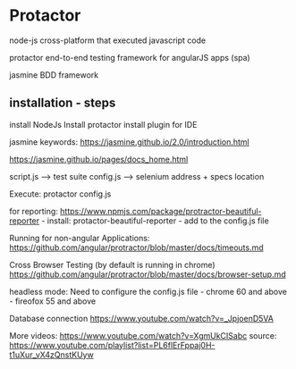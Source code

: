 # Protactor

node-js
	cross-platform that executed javascript code

protactor
	end-to-end testing framework for angularJS apps (spa)

jasmine
	BDD framework


installation - steps
---------------------

install NodeJs
Install protactor
install plugin for IDE

jasmine keywords:
https://jasmine.github.io/2.0/introduction.html

https://jasmine.github.io/pages/docs_home.html



script.js --> test suite
config.js --> selenium address + specs location

Execute:
protactor config.js 

for reporting: https://www.npmjs.com/package/protractor-beautiful-reporter
	- install: protactor-beautiful-reporter
	- add to the config.js file


Running for non-angular Applications:
https://github.com/angular/protractor/blob/master/docs/timeouts.md

Cross Browser Testing (by default is running in chrome)
https://github.com/angular/protractor/blob/master/docs/browser-setup.md


headless mode: Need to configure the config.js file
	- chrome 60 and above
	- fireofox 55 and above


Database connection 
https://www.youtube.com/watch?v=_JpjoenD5VA

More videos:
https://www.youtube.com/watch?v=XgmUkCISabc
source: https://www.youtube.com/playlist?list=PL6flErFppaj0H-t1uXur_vX4zQnstKUyw

